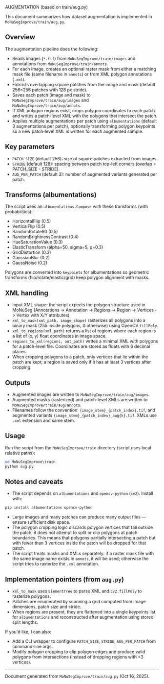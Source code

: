 AUGMENTATION (based on train/aug.py)

This document summarizes how dataset augmentation is implemented in `MoNuSegImprove/train/aug.py`.

## Overview

The augmentation pipeline does the following:

- Reads images (`*.tif`) from `MoNuSegImprove/train/images` and annotations from `MoNuSegImprove/train/annots`.
- For each image, creates an optional raster mask from either a matching mask file (same filename in `annots`) or from XML polygon annotations (`.xml`).
- Extracts overlapping square patches from the image and mask (default 256×256 patches with 128 px stride).
- Saves each patch (image and mask) to `MoNuSegImprove/train/aug/images` and `MoNuSegImprove/train/aug/annots`.
- If XML polygon regions exist, crops polygon coordinates to each patch and writes a patch-level XML with the polygons that intersect the patch.
- Applies multiple augmentations per patch using `albumentations` (default 3 augmentations per patch), optionally transforming polygon keypoints so a new patch-level XML is written for each augmented sample.

## Key parameters

- `PATCH_SIZE` (default 256): size of square patches extracted from images.
- `STRIDE` (default 128): spacing between patch top-left corners (overlap = PATCH_SIZE - STRIDE).
- `AUG_PER_PATCH` (default 3): number of augmented variants generated per patch.

## Transforms (albumentations)

The script uses an `albumentations.Compose` with these transforms (with probabilities):

- HorizontalFlip (0.5)
- VerticalFlip (0.5)
- RandomRotate90 (0.5)
- RandomBrightnessContrast (0.4)
- HueSaturationValue (0.3)
- ElasticTransform (alpha=50, sigma=5, p=0.3)
- GridDistortion (0.3)
- GaussianBlur (0.2)
- GaussNoise (0.2)

Polygons are converted into `keypoints` for albumentations so geometric transforms (flip/rotate/elastic/grid) keep polygon alignment with masks.

## XML handling

- Input XML shape: the script expects the polygon structure used in MoNuSeg (Annotations -> Annotation -> Regions -> Region -> Vertices -> Vertex with X/Y attributes).
- `xml_to_mask(xml_path, image_shape)` rasterizes all polygons into a binary mask (255 inside polygons, 0 otherwise) using OpenCV `fillPoly`.
- `xml_to_regions(xml_path)` returns a list of regions where each region is a list of (x, y) float coordinates in image space.
- `regions_to_xml(regions, out_path)` writes a minimal XML with polygons for a patch-level file. Coordinates are stored as floats with 6 decimal places.
- When cropping polygons to a patch, only vertices that lie within the patch are kept; a region is saved only if it has at least 3 vertices after cropping.

## Outputs

- Augmented images are written to `MoNuSegImprove/train/aug/images`.
- Augmented masks (rasterized) and patch-level XMLs are written to `MoNuSegImprove/train/aug/annots`.
- Filenames follow the convention: `{image_stem}_{patch_index}.tif`, and augmented variants `{image_stem}_{patch_index}_aug{k}.tif`. XMLs use `.xml` extension and same stem.

## Usage

Run the script from the `MoNuSegImprove/train` directory (script uses local relative paths):

```powershell
cd MoNuSegImprove\train
python aug.py
```

## Notes and caveats

- The script depends on `albumentations` and `opencv-python` (`cv2`). Install with:

```powershell
pip install albumentations opencv-python
```

- Large images and many patches can produce many output files — ensure sufficient disk space.
- The polygon cropping logic discards polygon vertices that fall outside the patch; it does not attempt to split or clip polygons at patch boundaries. This means that polygons partially intersecting a patch but with fewer than 3 vertices inside the patch will be dropped for that patch.
- The script treats masks and XMLs separately: if a raster mask file with the same image name exists in `annots`, it will be used; otherwise the script tries to rasterize the `.xml` annotation.

## Implementation pointers (from `aug.py`)

- `xml_to_mask` uses `ElementTree` to parse XML and `cv2.fillPoly` to rasterize polygons.
- Patches are enumerated by scanning a grid computed from image dimensions, patch size and stride.
- When regions are present, they are flattened into a single keypoints list for `albumentations` and reconstructed after augmentation using stored split lengths.

If you'd like, I can also:

- Add a CLI wrapper to configure `PATCH_SIZE`, `STRIDE`, `AUG_PER_PATCH` from command-line args.
- Modify polygon cropping to clip polygon edges and produce valid polygons from intersections (instead of dropping regions with <3 vertices).

---

Document generated from `MoNuSegImprove/train/aug.py` (Oct 16, 2025).
